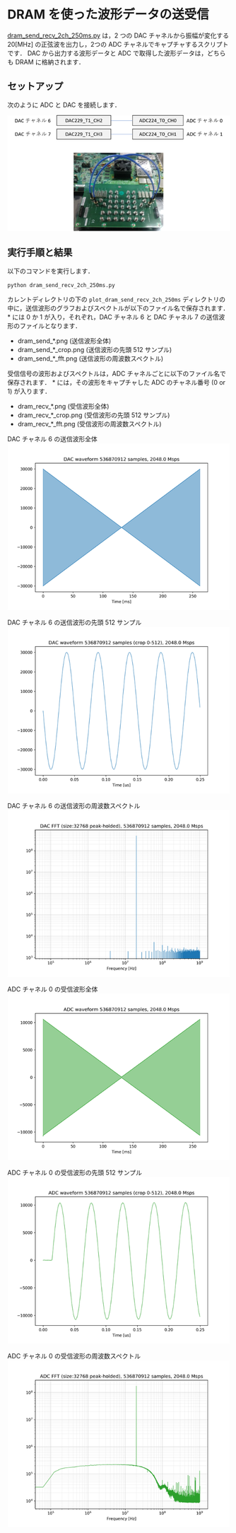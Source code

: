 # DRAM を使った波形データの送受信

[dram_send_recv_2ch_250ms.py](./dram_send_recv_2ch_250ms.py) は，2 つの DAC チャネルから振幅が変化する 20[MHz] の正弦波を出力し，2つの ADC チャネルでキャプチャするスクリプトです．
DAC から出力する波形データと ADC で取得した波形データは，どちらも DRAM に格納されます．

## セットアップ

次のように ADC と DAC を接続します．

![セットアップ](./../../docs/images/dac_adc_setup-2.png)


## 実行手順と結果

以下のコマンドを実行します．

```
python dram_send_recv_2ch_250ms.py
```

カレントディレクトリの下の `plot_dram_send_recv_2ch_250ms` ディレクトリの中に，送信波形のグラフおよびスペクトルが以下のファイル名で保存されます．
\* には 0 か 1 が入り，それぞれ，DAC チャネル 6 と DAC チャネル 7 の送信波形のファイルとなります．

- dram_send_*.png (送信波形全体)
- dram_send_*_crop.png (送信波形の先頭 512 サンプル)
- dram_send_*_fft.png (送信波形の周波数スペクトル)

受信信号の波形およびスペクトルは，ADC チャネルごとに以下のファイル名で保存されます．
\* には，その波形をキャプチャした ADC のチャネル番号 (0 or 1) が入ります．
- dram_recv_*.png (受信波形全体)
- dram_recv_*_crop.png (受信波形の先頭 512 サンプル)
- dram_recv_*_fft.png (受信波形の周波数スペクトル)

DAC チャネル 6 の送信波形全体　　　　　　　　　　　
![送信波形全体](images/dram_send_0.png)

DAC チャネル 6 の送信波形の先頭 512 サンプル　　　　　
![送信波形の先頭 512 サンプル](images/dram_send_0_crop.png)

DAC チャネル 6 の送信波形の周波数スペクトル　　　　
![送信波形の周波数スペクトル](images/dram_send_0_fft.png)

ADC チャネル 0 の受信波形全体　　　　　　
![受信波形全体](images/dram_recv_0.png)

ADC チャネル 0 の受信波形の先頭 512 サンプル
![受信波形の先頭 512 サンプル](images/dram_recv_0_crop.png)

ADC チャネル 0 の受信波形の周波数スペクトル
![受信波形の周波数スペクトル](images/dram_recv_0_fft.png)
